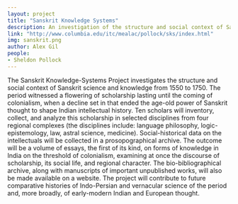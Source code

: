 ```yaml
---
layout: project
title: "Sanskrit Knowledge Systems"
description: An investigation of the structure and social context of Sanskrit science and knowledge from 1550 to 1750.
link: "http://www.columbia.edu/itc/mealac/pollock/sks/index.html"
img: sanskrit.png
author: Alex Gil
people:
- Sheldon Pollock
---
```


The Sanskrit Knowledge-Systems Project investigates the structure and social context of Sanskrit science and knowledge from 1550 to 1750. The period witnessed a flowering of scholarship lasting until the coming of colonialism, when a decline set in that ended the age-old power of Sanskrit thought to shape Indian intellectual history. Ten scholars will inventory, collect, and analyze this scholarship in selected disciplines from four regional complexes (the disciplines include: language philosophy, logic-epistemology, law, astral science, medicine). Social-historical data on the intellectuals will be collected in a prosopographical archive. The outcome will be a volume of essays, the first of its kind, on forms of knowledge in India on the threshold of colonialism, examining at once the discourse of scholarship, its social life, and regional character. The bio-bibliographical archive, along with manuscripts of important unpublished works, will also be made available on a website. The project will contribute to future comparative histories of Indo-Persian and vernacular science of the period and, more broadly, of early-modern Indian and European thought.